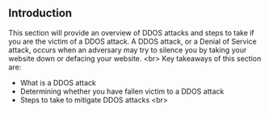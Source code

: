 
## Introduction

This section will provide an overview of DDOS attacks and steps to take if you are the victim of a DDOS attack. A DDOS attack, or a Denial of Service attack, occurs when an adversary may try to silence you by taking your website down or defacing your website.
&lt;br&gt;
Key takeaways of this section are:
- What is a DDOS attack
- Determining whether you have fallen victim to a DDOS attack
- Steps to take to mitigate DDOS attacks
&lt;br&gt;
